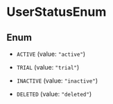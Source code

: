 

# UserStatusEnum

## Enum


* `ACTIVE` (value: `"active"`)

* `TRIAL` (value: `"trial"`)

* `INACTIVE` (value: `"inactive"`)

* `DELETED` (value: `"deleted"`)



